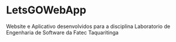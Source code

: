 # LetsGOWebApp
Website e Aplicativo desenvolvidos para a disciplina Laboratorio de Engenharia de Software da Fatec Taquaritinga
